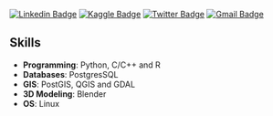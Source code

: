 [![Linkedin Badge](https://img.shields.io/badge/-Lucas%20Hernandes-0e76a8?style=flat-square&logo=Linkedin&logoColor=white&textColor=white&link=https://www.linkedin.com/in/lhnds)](https://www.linkedin.com/in/lhnds/)
[![Kaggle Badge](https://img.shields.io/badge/-Lucas%20Hernandes-55ACEE?style=flat-square&logo=Kaggle&logoColor=white&textColor=white&link=https://www.kaggle.com/lhnds97)](https://www.kaggle.com/lhnds97)
[![Twitter Badge](https://img.shields.io/badge/-lhnds97-00acee?style=flat-square&logo=Twitter&logoColor=white&textColor=white&link=https://twitter.com/lhnds97)](https://twitter.com/lhnds97)
[![Gmail Badge](https://img.shields.io/badge/-lucashnds@gmail.com-D44638?style=flat-square&logo=Gmail&logoColor=white&textcolor=white&link=mailto:lucashnds@gmail.com)](mailto:lucashnds@gmail.com)


## Skills
- __Programming__: Python, C/C++ and R
- __Databases__: PostgresSQL
- __GIS__: PostGIS, QGIS and GDAL
- __3D Modeling__: Blender
- __OS__: Linux
